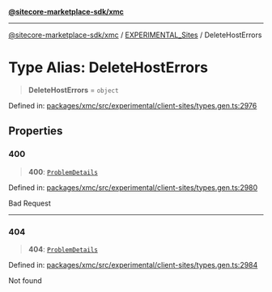 [**@sitecore-marketplace-sdk/xmc**](../../../../README.md)

***

[@sitecore-marketplace-sdk/xmc](../../../../README.md) / [EXPERIMENTAL\_Sites](../README.md) / DeleteHostErrors

# Type Alias: DeleteHostErrors

> **DeleteHostErrors** = `object`

Defined in: [packages/xmc/src/experimental/client-sites/types.gen.ts:2976](https://github.com/Sitecore/marketplace-sdk/blob/main/packages/xmc/src/experimental/client-sites/types.gen.ts#L2976)

## Properties

### 400

> **400**: [`ProblemDetails`](ProblemDetails.md)

Defined in: [packages/xmc/src/experimental/client-sites/types.gen.ts:2980](https://github.com/Sitecore/marketplace-sdk/blob/main/packages/xmc/src/experimental/client-sites/types.gen.ts#L2980)

Bad Request

***

### 404

> **404**: [`ProblemDetails`](ProblemDetails.md)

Defined in: [packages/xmc/src/experimental/client-sites/types.gen.ts:2984](https://github.com/Sitecore/marketplace-sdk/blob/main/packages/xmc/src/experimental/client-sites/types.gen.ts#L2984)

Not found
